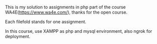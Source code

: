 This is my solution to assignments in php part of the course WA4E(https://www.wa4e.com/), thanks for the open course.

Each filefold stands for one assignment.

In this course, use XAMPP as php and mysql environment, also ngrok for deployment.
